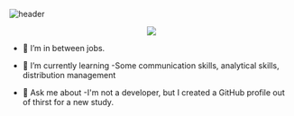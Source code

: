 ![header](https://capsule-render.vercel.app/api?type=slice&color=auto&height=300&section=header&text=JIN%20TAEHUN&fontSize=100)

<div align="center">
 <img src="https://github-readme-stats.vercel.app/api?username=HUN&theme=dark" />
 </div>
 

- 🔭 I’m in between jobs.

- 🌱 I’m currently learning
-Some communication skills, analytical skills, distribution management

- 💬 Ask me about
-I'm not a developer, but I created a GitHub profile out of thirst for a new study.

